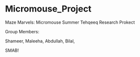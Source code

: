 # Micromouse_Project
Maze Marvels: Micromouse Summer Tehqeeq Research Prokect
<p> Group Members:</p>
<p> Shameer, Maleeha, Abdullah, Bilal, </p>
<p>SMAB!</p>
